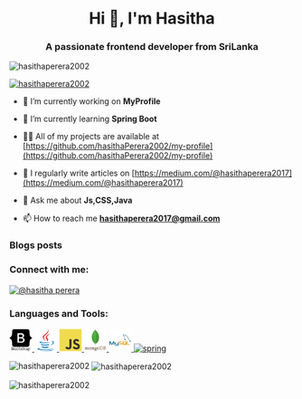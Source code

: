 <h1 align="center">Hi 👋, I'm Hasitha</h1>
<h3 align="center">A passionate frontend developer from SriLanka</h3>

<p align="left"> <img src="https://komarev.com/ghpvc/?username=hasithaperera2002&label=Profile%20views&color=0e75b6&style=flat" alt="hasithaperera2002" /> </p>

<p align="left"> <a href="https://github.com/ryo-ma/github-profile-trophy"><img src="https://github-profile-trophy.vercel.app/?username=hasithaperera2002" alt="hasithaperera2002" /></a> </p>

- 🔭 I’m currently working on **MyProfile**

- 🌱 I’m currently learning **Spring Boot**

- 👨‍💻 All of my projects are available at [https://github.com/hasithaPerera2002/my-profile](https://github.com/hasithaPerera2002/my-profile)

- 📝 I regularly write articles on [https://medium.com/@hasithaperera2017](https://medium.com/@hasithaperera2017)

- 💬 Ask me about **Js,CSS,Java**

- 📫 How to reach me **hasithaperera2017@gmail.com**

### Blogs posts
<!-- BLOG-POST-LIST:START -->
<!-- BLOG-POST-LIST:END -->

<h3 align="left">Connect with me:</h3>
<p align="left">
<a href="https://medium.com/@hasitha perera" target="blank"><img align="center" src="https://raw.githubusercontent.com/rahuldkjain/github-profile-readme-generator/master/src/images/icons/Social/medium.svg" alt="@hasitha perera" height="30" width="40" /></a>
</p>

<h3 align="left">Languages and Tools:</h3>
<p align="left"> <a href="https://getbootstrap.com" target="_blank" rel="noreferrer"> <img src="https://raw.githubusercontent.com/devicons/devicon/master/icons/bootstrap/bootstrap-plain-wordmark.svg" alt="bootstrap" width="40" height="40"/> </a> <a href="https://www.java.com" target="_blank" rel="noreferrer"> <img src="https://raw.githubusercontent.com/devicons/devicon/master/icons/java/java-original.svg" alt="java" width="40" height="40"/> </a> <a href="https://developer.mozilla.org/en-US/docs/Web/JavaScript" target="_blank" rel="noreferrer"> <img src="https://raw.githubusercontent.com/devicons/devicon/master/icons/javascript/javascript-original.svg" alt="javascript" width="40" height="40"/> </a> <a href="https://www.mongodb.com/" target="_blank" rel="noreferrer"> <img src="https://raw.githubusercontent.com/devicons/devicon/master/icons/mongodb/mongodb-original-wordmark.svg" alt="mongodb" width="40" height="40"/> </a> <a href="https://www.mysql.com/" target="_blank" rel="noreferrer"> <img src="https://raw.githubusercontent.com/devicons/devicon/master/icons/mysql/mysql-original-wordmark.svg" alt="mysql" width="40" height="40"/> </a> <a href="https://spring.io/" target="_blank" rel="noreferrer"> <img src="https://www.vectorlogo.zone/logos/springio/springio-icon.svg" alt="spring" width="40" height="40"/> </a> </p>

<p><img align="left" src="https://github-readme-stats.vercel.app/api/top-langs?username=hasithaperera2002&show_icons=true&locale=en&layout=compact" alt="hasithaperera2002" /></p>

<p>&nbsp;<img align="center" src="https://github-readme-stats.vercel.app/api?username=hasithaperera2002&show_icons=true&locale=en" alt="hasithaperera2002" /></p>

<p><img align="center" src="https://github-readme-streak-stats.herokuapp.com/?user=hasithaperera2002&" alt="hasithaperera2002" /></p>
